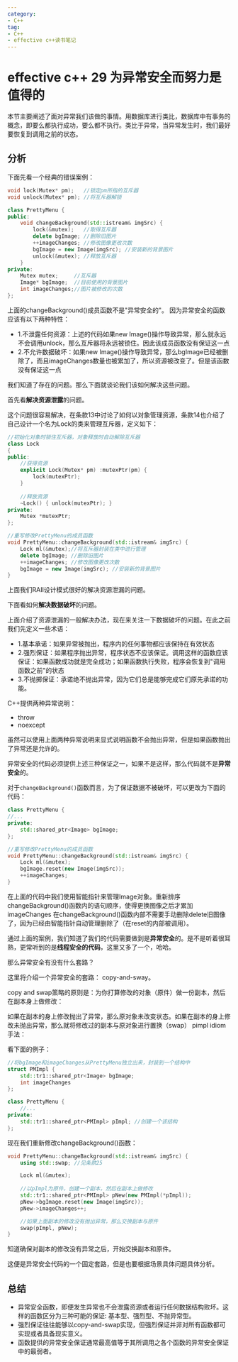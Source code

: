```yaml
---
category: 
- C++
tag:
- C++
- effective c++读书笔记
---
```


# effective c++ 29 为异常安全而努力是值得的

本节主要阐述了面对异常我们该做的事情。用数据库进行类比，数据库中有事务的概念，即要么都执行成功，要么都不执行。类比于异常，当异常发生时，我们最好要恢复到调用之前的状态。

## 分析

下面先看一个经典的错误案例：

```cpp
void lock(Mutex* pm);   //锁定pm所指的互斥器
void unlock(Mutex* pm); //将互斥器解锁

class PrettyMenu {
public:
    void changeBackground(std::istream& imgSrc) {
        lock(&mutex);   //取得互斥器
        delete bgImage; //删除旧图片
        ++imageChanges; //修改图像更改次数
        bgImage = new Image(imgSrc); //安装新的背景图片
        unlock(&mutex); //释放互斥器
    }
private:
    Mutex mutex;     //互斥器
    Image* bgImage;  //目前使用的背景图片
    int imageChanges;//图片被修改的次数
};
```
上面的changeBackground()成员函数不是"异常安全的"。 因为异常安全的函数应该有以下两种特性：
- 1.不泄露任何资源：上述的代码如果new Image()操作导致异常，那么就永远不会调用unlock，那么互斥器将永远被锁住。因此该成员函数没有保证这一点
- 2.不允许数据破坏：如果new Image()操作导致异常，那么bgImage已经被删除了，而且imageChanges数量也被累加了，所以资源被改变了。但是该函数没有保证这一点

我们知道了存在的问题。那么下面就谈论我们该如何解决这些问题。

首先看**解决资源泄露**的问题。

这个问题很容易解决，在条款13中讨论了如何以对象管理资源，条款14也介绍了自己设计一个名为Lock的类来管理互斥器，定义如下：
```cpp
//初始化对象时锁住互斥器，对象释放时自动解除互斥器
class Lock
{
public:
    //获得资源
    explicit Lock(Mutex* pm) :mutexPtr(pm) {
        lock(mutexPtr);
    }
 
    //释放资源
    ~Lock() { unlock(mutexPtr); }
private:
    Mutex *mutexPtr;
};

//重写修改PrettyMenu的成员函数
void PrettyMenu::changeBackground(std::istream& imgSrc) {
    Lock ml(&mutex);//将互斥器封装在类中进行管理
    delete bgImage; //删除旧图片
    ++imageChanges; //修改图像更改次数
    bgImage = new Image(imgSrc); //安装新的背景图片
}
```
上面我们RAII设计模式很好的解决资源泄漏的问题。

下面看如何**解决数据破坏**的问题。

上面介绍了资源泄漏的一般解决办法，现在来关注一下数据破坏的问题。在此之前我们先定义一些术语：
- 1.基本承诺：如果异常被抛出，程序内的任何事物都应该保持在有效状态
- 2.强烈保证：如果程序抛出异常，程序状态不应该保证。调用这样的函数应该保证：如果函数成功就是完全成功；如果函数执行失败，程序会恢复到"调用函数之前"的状态
- 3.不抛掷保证：承诺绝不抛出异常，因为它们总是能够完成它们原先承诺的功能。
  
C++提供两种异常说明：
   - throw
   - noexcept

虽然可以使用上面两种异常说明来显式说明函数不会抛出异常，但是如果函数抛出了异常还是允许的。

异常安全的代码必须提供上述三种保证之一，如果不是这样，那么代码就不是**异常安全**的。

对于```changeBackground()```函数而言，为了保证数据不被破坏，可以更改为下面的代码：

```cpp
class PrettyMenu {
//...
private:
    std::shared_ptr<Image> bgImage;
};

//重写修改PrettyMenu的成员函数
void PrettyMenu::changeBackground(std::istream& imgSrc) {
	Lock ml(&mutex);
	bgImage.reset(new Image(imgSrc));
	++imageChanges;
}
```

在上面的代码中我们使用智能指针来管理Image对象。重新排序changeBackground()函数内的语句顺序，使得更换图像之后才累加imageChanges
在changeBackground()函数内部不需要手动删除delete旧图像了，因为已经由智能指针自动管理删除了（在reset的内部被调用）。


通过上面的案例，我们知道了我们的代码需要做到是**异常安全**的。是不是听着很耳熟，更常听到的是**线程安全的代码**，这里又多了一个，哈哈。

那么异常安全有没有什么套路？

这里将介绍一个异常安全的套路： copy-and-sway。

copy and swap策略的原则是：为你打算修改的对象（原件）做一份副本，然后在副本身上做修改：

如果在副本的身上修改抛出了异常，那么原对象未改变状态。如果在副本的身上修改未抛出异常，那么就将修改过的副本与原对象进行置换（swap）
pimpl idiom手法：

看下面的例子：

```cpp
//将bgImage和imageChanges从PrettyMenu独立出来，封装到一个结构中
struct PMImpl {
    std::tr1::shared_ptr<Image> bgImage;
    int imageChanges
};

class PrettyMenu {
    //...
private:
    std::tr1::shared_ptr<PMImpl> pImpl; //创建一个该结构
};
```

现在我们重新修改changeBackground()函数：

```cpp
void PrettyMenu::changeBackground(std::istream& imgSrc) {
    using std::swap; //见条款25

    Lock ml(&mutex);
	
    //以pImpl为原件，创建一个副本，然后在副本上做修改
    std::tr1::shared_ptr<PMImpl> pNew(new PMImpl(*pImpl));
    pNew->bgImage.reset(new Image(imgSrc));
    pNew->imageChanges++;

    //如果上面副本的修改没有抛出异常，那么交换副本与原件
    swap(pImpl, pNew);
}
```

知道确保对副本的修改没有异常之后，开始交换副本和原件。

这便是异常安全代码的一个固定套路，但是也要根据场景具体问题具体分析。

## 总结
- 异常安全函数，即便发生异常也不会泄露资源或者运行任何数据结构败坏。这样的函数区分为三种可能的保证: 基本型、强烈型、不抛异常型。
- 强烈保证往往能够以copy-and-swap实现，但强烈保证并非对所有函数都可实现或者具备现实意义。
- 函数提供的异常安全保证通常最高值等于其所调用之各个函数的异常安全保证中的最弱者。
